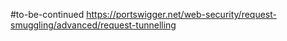 #to-be-continued 
https://portswigger.net/web-security/request-smuggling/advanced/request-tunnelling

